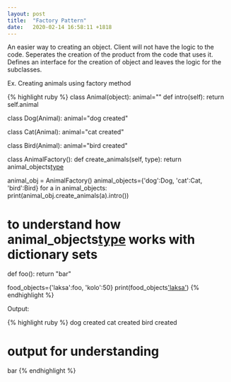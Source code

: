 ```yaml
---
layout: post
title:  "Factory Pattern"
date:   2020-02-14 16:58:11 +1818
---
```


An easier way to creating an object. Client will not have the logic to the code. Seperates the creation of the product from the code that uses it. Defines an interface for the creation of object and leaves the logic for the subclasses.

Ex. Creating animals using factory method

{% highlight ruby %}
class Animal(object):
  animal=""
  def intro(self):
    return self.animal

class Dog(Animal):
  animal="dog created"

class Cat(Animal):
  animal="cat created"

class Bird(Animal):
  animal="bird created"

class AnimalFactory():
  def create_animals(self, type):
    return animal_objects[type]()

animal_obj = AnimalFactory()
animal_objects={'dog':Dog, 'cat':Cat, 'bird':Bird}
for a in animal_objects:
  print(animal_obj.create_animals(a).intro())

# to understand how animal_objects[type]() works with dictionary sets 
def foo():
  return "bar"

food_objects={'laksa':foo, 'kolo':50}
print(food_objects['laksa']())
{% endhighlight %}

Output:

{% highlight ruby %}
dog created
cat created
bird created
# output for understanding
bar
{% endhighlight %}